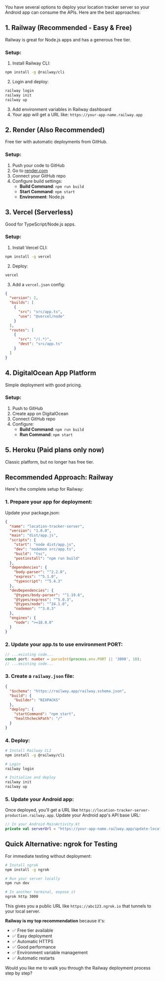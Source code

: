 You have several options to deploy your location tracker server so your Android app can consume the APIs. Here are the best approaches:

## 1. **Railway** (Recommended - Easy & Free)

Railway is great for Node.js apps and has a generous free tier.

### Setup:
1. Install Railway CLI:
```bash
npm install -g @railway/cli
```

2. Login and deploy:
```bash
railway login
railway init
railway up
```

3. Add environment variables in Railway dashboard
4. Your app will get a URL like: `https://your-app-name.railway.app`

## 2. **Render** (Also Recommended)

Free tier with automatic deployments from GitHub.

### Setup:
1. Push your code to GitHub
2. Go to [render.com](https://render.com)
3. Connect your GitHub repo
4. Configure build settings:
   - **Build Command**: `npm run build`
   - **Start Command**: `npm start`
   - **Environment**: Node.js

## 3. **Vercel** (Serverless)

Good for TypeScript/Node.js apps.

### Setup:
1. Install Vercel CLI:
```bash
npm install -g vercel
```

2. Deploy:
```bash
vercel
```

3. Add a `vercel.json` config:
````json
{
  "version": 2,
  "builds": [
    {
      "src": "src/app.ts",
      "use": "@vercel/node"
    }
  ],
  "routes": [
    {
      "src": "/(.*)",
      "dest": "src/app.ts"
    }
  ]
}
````

## 4. **DigitalOcean App Platform**

Simple deployment with good pricing.

### Setup:
1. Push to GitHub
2. Create app on DigitalOcean
3. Connect GitHub repo
4. Configure:
   - **Build Command**: `npm run build`
   - **Run Command**: `npm start`

## 5. **Heroku** (Paid plans only now)

Classic platform, but no longer has free tier.

## **Recommended Approach: Railway**

Here's the complete setup for Railway:

### 1. Prepare your app for deployment:

Update your package.json:
````json
{
  "name": "location-tracker-server",
  "version": "1.0.0",
  "main": "dist/app.js",
  "scripts": {
    "start": "node dist/app.js",
    "dev": "nodemon src/app.ts",
    "build": "tsc",
    "postinstall": "npm run build"
  },
  "dependencies": {
    "body-parser": "^2.2.0",
    "express": "^5.1.0",
    "typescript": "^5.4.3"
  },
  "devDependencies": {
    "@types/body-parser": "^1.19.6",
    "@types/express": "^5.0.3",
    "@types/node": "^24.1.0",
    "nodemon": "^3.0.3"
  },
  "engines": {
    "node": ">=18.0.0"
  }
}
````

### 2. Update your app.ts to use environment PORT:

````typescript
// ...existing code...
const port: number = parseInt(process.env.PORT || '3000', 10);
// ...existing code...
````

### 3. Create a `railway.json` file:
````json
{
  "$schema": "https://railway.app/railway.schema.json",
  "build": {
    "builder": "NIXPACKS"
  },
  "deploy": {
    "startCommand": "npm start",
    "healthcheckPath": "/"
  }
}
````

### 4. Deploy:
```bash
# Install Railway CLI
npm install -g @railway/cli

# Login
railway login

# Initialize and deploy
railway init
railway up
```

### 5. Update your Android app:

Once deployed, you'll get a URL like `https://location-tracker-server-production.railway.app`. Update your Android app's API base URL:

```kotlin
// In your Android MainActivity.kt
private val serverUrl = "https://your-app-name.railway.app/update-location"
```

## **Quick Alternative: ngrok for Testing**

For immediate testing without deployment:

```bash
# Install ngrok
npm install -g ngrok

# Run your server locally
npm run dev

# In another terminal, expose it
ngrok http 3000
```

This gives you a public URL like `https://abc123.ngrok.io` that tunnels to your local server.

**Railway is my top recommendation** because it's:
- ✅ Free tier available
- ✅ Easy deployment
- ✅ Automatic HTTPS
- ✅ Good performance
- ✅ Environment variable management
- ✅ Automatic restarts

Would you like me to walk you through the Railway deployment process step by step?